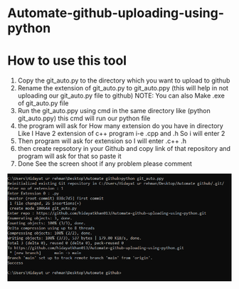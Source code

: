 # Automate-github-uploading-using-python
# How to use this tool



1) Copy the git_auto.py to the directory which you want to upload to github 
2) Rename the extension of git_auto.py to git_auto.ppy (this will help in not uploading our git_auto.py file to github)
NOTE: You can also Make .exe of git_auto.py file
3) Run the git_auto.ppy using cmd in the same directory like (python git_auto.ppy) this cmd will run our python file
4) the program will ask for How many extension do you have in directory Like I Have 2 extension of c++ program i-e .cpp and .h So i will enter 2
5) Then program will ask for extension so I will enter .c++ .h 
6) then create repsotory in your Github and copy link of that repository and program will ask for that so paste it 
7) Done
See the screen shoot if any problem please comment 

![](Capture.PNG)
